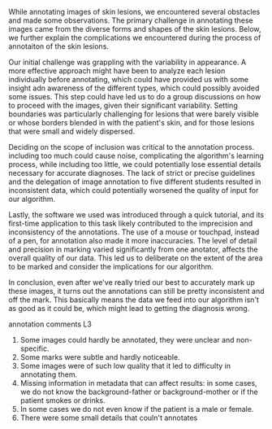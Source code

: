 While annotating images of skin lesions, we encountered several obstacles and made some observations. The primary challenge in annotating these images came from the diverse forms and shapes of the skin lesions. Below, we further explain the complications we encountered during the process of annotaiton of the skin lesions. 

Our initial challenge was grappling with the variability in appearance. A more effective approach might have been to analyze each lesion individually before annotating, which could have provided us with some insight adn awareness of the different types, which could possibly avoided some issues. This step could have led us to do a group discussions on how to proceed with the images, given their significant variability. Setting boundaries was particularly challenging for lesions that were barely visible or whose borders blended in with the patient's skin, and for those lesions that were small and widely dispersed. 

Deciding on the scope of inclusion was critical to the annotation process. including too much could cause noise, complicating the algorithm's learning process, while including too little, we could potentially lose essential details necessary for accurate diagnoses. The lack of strict or precise guidelines and the delegation of image annotation to five different students resulted in inconsistent data, which could potentially worsened the quality of input for our algorithm.

Lastly, the software we used was introduced through a quick tutorial, and its first-time application to this task likely contributed to the imprecision and inconsistency of the annotations. The use of a mouse or touchpad, instead of a pen, for annotation also made it more inaccuracies. The level of detail and precision in marking varied significantly from one anotator, affects the overall quality of our data. This led us to deliberate on the extent of the area to be marked and consider the implications for our algorithm.

In conclusion, even after we've really tried our best to accurately mark up these images, it turns out the annotations can still be pretty inconsistent and off the mark. This basically means the data we feed into our algorithm isn't as good as it could be, which might lead to getting the diagnosis wrong.

annotation comments L3
1. Some images could hardly be annotated, they were unclear and non-specific.
2. Some marks were subtle and hardly noticeable.
3. Some images were of such low quality that it led to difficulty in annotating them.
4. Missing information in metadata that can affect results: in some cases, we do not know the background-father or background-mother or if the patient smokes or drinks. 
5. In some cases we do not even know if the patient is a male or female.
6. There were some small details that couln't annotates


